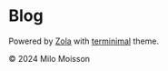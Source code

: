 # Blog

Powered by [Zola](https://www.getzola.org) with [terminimal](https://github.com/pawroman/zola-theme-terminimal) theme.

© 2024 Milo Moisson
